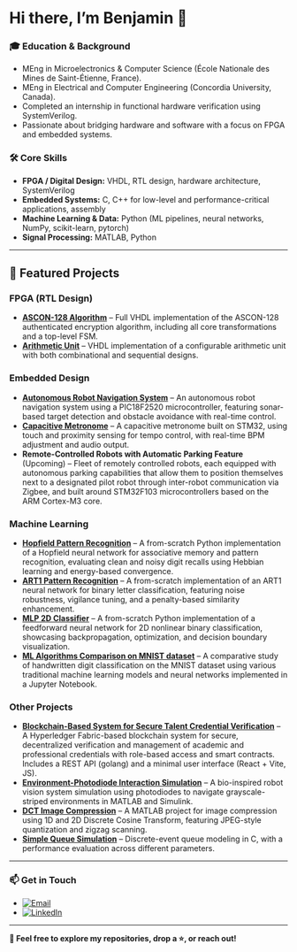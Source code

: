 # Hi there, I’m Benjamin 👋

### 🎓 Education & Background
- MEng in Microelectronics & Computer Science (École Nationale des Mines de Saint-Étienne, France).
- MEng in Electrical and Computer Engineering (Concordia University, Canada).
- Completed an internship in functional hardware verification using SystemVerilog.
- Passionate about bridging hardware and software with a focus on FPGA and embedded systems.

### 🛠️ Core Skills
- **FPGA / Digital Design:** VHDL, RTL design, hardware architecture, SystemVerilog  
- **Embedded Systems:** C, C++ for low-level and performance-critical applications, assembly  
- **Machine Learning & Data:** Python (ML pipelines, neural networks, NumPy, scikit-learn, pytorch)  
- **Signal Processing:** MATLAB, Python  

---

## 🚀 Featured Projects

### **FPGA (RTL Design)**
- **[ASCON-128 Algorithm](https://github.com/benjaminvauchel/ascon128-vhdl)** – Full VHDL implementation of the ASCON-128 authenticated encryption algorithm, including all core transformations and a top-level FSM.  
- **[Arithmetic Unit](https://github.com/benjaminvauchel/arithmetic-unit)** – VHDL implementation of a configurable arithmetic unit with both combinational and sequential designs.  

### **Embedded Design**
- **[Autonomous Robot Navigation System](https://github.com/benjaminvauchel/pic18-robot-caniche-sonar)** – An autonomous robot navigation system using a PIC18F2520 microcontroller, featuring sonar-based target detection and obstacle avoidance with real-time control.  
- **[Capacitive Metronome](https://github.com/benjaminvauchel/capacitive-metronome)** – A capacitive metronome built on STM32, using touch and proximity sensing for tempo control, with real-time BPM adjustment and audio output.  
- **Remote-Controlled Robots with Automatic Parking Feature** (Upcoming) – Fleet of remotely controlled robots, each equipped with autonomous parking capabilities that allow them to position themselves next to a designated pilot robot through inter-robot communication via Zigbee, and built around STM32F103 microcontrollers based on the ARM Cortex-M3 core.  

### **Machine Learning**
- **[Hopfield Pattern Recognition](https://github.com/benjaminvauchel/hopfield-pattern-recognition)** – A from-scratch Python implementation of a Hopfield neural network for associative memory and pattern recognition, evaluating clean and noisy digit recalls using Hebbian learning and energy-based convergence.  
- **[ART1 Pattern Recognition](https://github.com/benjaminvauchel/art-pattern-recognition)** – A from-scratch implementation of an ART1 neural network for binary letter classification, featuring noise robustness, vigilance tuning, and a penalty-based similarity enhancement.  
- **[MLP 2D Classifier](https://github.com/benjaminvauchel/mlp-2d-classifier)** – A from-scratch Python implementation of a feedforward neural network for 2D nonlinear binary classification, showcasing backpropagation, optimization, and decision boundary visualization.  
- **[ML Algorithms Comparison on MNIST dataset](https://github.com/benjaminvauchel/ml-algorithms-comparison-mnist)** – A comparative study of handwritten digit classification on the MNIST dataset using various traditional machine learning models and neural networks implemented in a Jupyter Notebook.  

### **Other Projects**
- **[Blockchain-Based System for Secure Talent Credential Verification](https://github.com/benjaminvauchel/hyperledger-fabric)** – A Hyperledger Fabric-based blockchain system for secure, decentralized verification and management of academic and professional credentials with role-based access and smart contracts. Includes a REST API (golang) and a minimal user interface (React + Vite, JS).  
- **[Environment-Photodiode Interaction Simulation](https://github.com/benjaminvauchel/env-photodiode-interaction)** – A bio-inspired robot vision system simulation using photodiodes to navigate grayscale-striped environments in MATLAB and Simulink.  
- **[DCT Image Compression](https://github.com/benjaminvauchel/dct-image-compression)** – A MATLAB project for image compression using 1D and 2D Discrete Cosine Transform, featuring JPEG-style quantization and zigzag scanning.  
- **[Simple Queue Simulation](https://github.com/benjaminvauchel/queue-simulation)** – Discrete-event queue modeling in C, with a performance evaluation across different parameters.  

---

### 📫 Get in Touch
- [![Email](https://img.shields.io/badge/Email-benjamin.vauchel.51@gmail.com-D14836?style=flat&logo=gmail&logoColor=white)](mailto:benjamin.vauchel.51@gmail.com)
- [![LinkedIn](https://img.shields.io/badge/-LinkedIn-blue?style=flat&logo=linkedin&logoColor=white)](https://www.linkedin.com/in/benjamin-vauchel/)

---

**🔗 Feel free to explore my repositories, drop a ⭐️, or reach out!**
